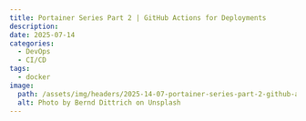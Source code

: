 ```yaml
---
title: Portainer Series Part 2 | GitHub Actions for Deployments
description:
date: 2025-07-14
categories:
  - DevOps
  - CI/CD
tags:
  - docker
image:
  path: /assets/img/headers/2025-14-07-portainer-series-part-2-github-actions.jpg
  alt: Photo by Bernd Dittrich on Unsplash
---
```


